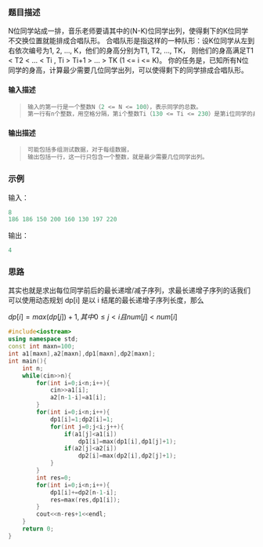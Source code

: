 ### 题目描述

N位同学站成一排，音乐老师要请其中的(N-K)位同学出列，使得剩下的K位同学不交换位置就能排成合唱队形。 合唱队形是指这样的一种队形：设K位同学从左到右依次编号为1, 2, …, K，他们的身高分别为T1, T2, …, TK， 则他们的身高满足T1 < T2 < … < Ti , Ti > Ti+1 > … > TK (1 <= i <= K)。 你的任务是，已知所有N位同学的身高，计算最少需要几位同学出列，可以使得剩下的同学排成合唱队形。

#### 输入描述

>```c++
>输入的第一行是一个整数N（2 <= N <= 100），表示同学的总数。
>第一行有n个整数，用空格分隔，第i个整数Ti（130 <= Ti <= 230）是第i位同学的身高（厘米）。
>```

#### 输出描述

> ```c++
> 可能包括多组测试数据，对于每组数据，
> 输出包括一行，这一行只包含一个整数，就是最少需要几位同学出列。
> ```

### 示例

输入：

```c++
8
186 186 150 200 160 130 197 220
```

输出：

```cpp
4
```

### 思路

其实也就是求出每位同学前后的最长递增/减子序列，求最长递增子序列的话我们可以使用动态规划 dp[i] 是以 i 结尾的最长递增子序列长度，那么 

$dp[i]=max(dp[j])+1,其中 0≤j<i 且 num[j]<num[i]$

```c++
#include<iostream>
using namespace std;
const int maxn=100;
int a1[maxn],a2[maxn],dp1[maxn],dp2[maxn];
int main(){
    int n;
    while(cin>>n){
        for(int i=0;i<n;i++){
            cin>>a1[i];
            a2[n-1-i]=a1[i];
        }
        for(int i=0;i<n;i++){
            dp1[i]=1;dp2[i]=1;
            for(int j=0;j<i;j++){
                if(a1[j]<a1[i])
                    dp1[i]=max(dp1[i],dp1[j]+1);
                if(a2[j]<a2[i])
                    dp2[i]=max(dp2[i],dp2[j]+1);
            }
        }
        int res=0;
        for(int i=0;i<n;i++){
            dp1[i]+=dp2[n-1-i];
            res=max(res,dp1[i]);
        }
        cout<<n-res+1<<endl;
    }
    return 0;
} 
```

